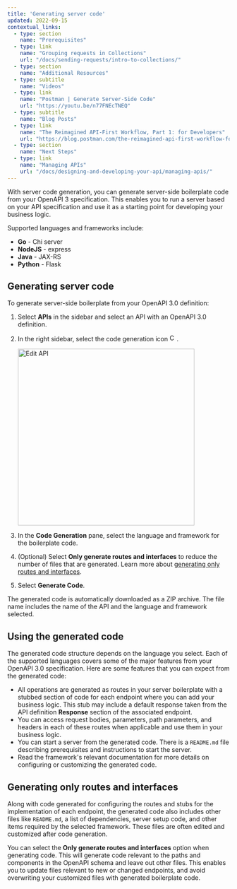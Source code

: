 ```yaml
---
title: 'Generating server code'
updated: 2022-09-15
contextual_links:
  - type: section
    name: "Prerequisites"
  - type: link
    name: "Grouping requests in Collections"
    url: "/docs/sending-requests/intro-to-collections/"
  - type: section
    name: "Additional Resources"
  - type: subtitle
    name: "Videos"
  - type: link
    name: "Postman | Generate Server-Side Code"
    url: "https://youtu.be/n77FNEcTNEQ"
  - type: subtitle
    name: "Blog Posts"
  - type: link
    name: "The Reimagined API-First Workflow, Part 1: for Developers"
    url: "https://blog.postman.com/the-reimagined-api-first-workflow-for-developers/"
  - type: section
    name: "Next Steps"
  - type: link
    name: "Managing APIs"
    url: "/docs/designing-and-developing-your-api/managing-apis/"
---
```


With server code generation, you can generate server-side boilerplate code from your OpenAPI 3 specification. This enables you to run a server based on your API specification and use it as a starting point for developing your business logic.

Supported languages and frameworks include:

* **Go** - Chi server
* **NodeJS** - express
* **Java** - JAX-RS
* **Python** - Flask

## Generating server code

To generate server-side boilerplate from your OpenAPI 3.0 definition:

1. Select **APIs** in the sidebar and select an API with an OpenAPI 3.0 definition.
1. In the right sidebar, select the code generation icon <img alt="Code snippet icon" src="https://assets.postman.com/postman-docs/icon-code-snippet.jpg#icon" width="16px">.

   <img alt="Edit API" src="https://assets.postman.com/postman-docs/api-codegen.jpg" width="400px"/>

1. In the **Code Generation** pane, select the language and framework for the boilerplate code.
1. (Optional) Select **Only generate routes and interfaces** to reduce the number of files that are generated. Learn more about [generating only routes and interfaces](#generating-only-routes-and-interfaces).
1. Select **Generate Code**.

The generated code is automatically downloaded as a ZIP archive. The file name includes the name of the API and the language and framework selected.

## Using the generated code

The generated code structure depends on the language you select. Each of the supported languages covers some of the major features from your OpenAPI 3.0 specification. Here are some features that you can expect from the generated code:

* All operations are generated as routes in your server boilerplate with a stubbed section of code for each endpoint where you can add your business logic. This stub may include a default response taken from the API definition **Response** section of the associated endpoint.
* You can access request bodies, parameters, path parameters, and headers in each of these routes when applicable and use them in your business logic.
* You can start a server from the generated code. There is a `README.md` file describing prerequisites and instructions to start the server.
* Read the framework's relevant documentation for more details on configuring or customizing the generated code.

## Generating only routes and interfaces

Along with code generated for configuring the routes and stubs for the implementation of each endpoint, the generated code also includes other files like `README.md`, a list of dependencies, server setup code, and other items required by the selected framework. These files are often edited and customized after code generation.

You can select the **Only generate routes and interfaces** option when generating code. This will generate code relevant to the paths and components in the OpenAPI schema and leave out other files. This enables you to update files relevant to new or changed endpoints, and avoid overwriting your customized files with generated boilerplate code.
